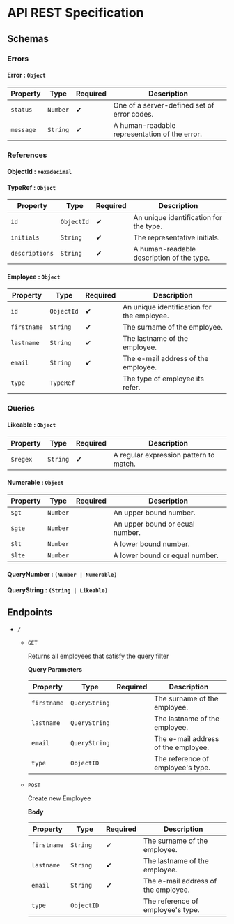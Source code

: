 # API REST Specification

## Schemas

### Errors

#### Error : `Object`

| Property  | Type     | Required | Description                                   |
| --------- | -------- | -------- | --------------------------------------------- |
| `status`  | `Number` | ✔        | One of a server-defined set of error codes.   |
| `message` | `String` | ✔        | A human-readable representation of the error. |

### References

#### ObjectId : `Hexadecimal`

#### TypeRef : `Object`

| Property       | Type       | Required | Description                               |
| -------------- | ---------- | -------- | ----------------------------------------- |
| `id`           | `ObjectId` | ✔        | An unique identification for the type.    |
| `initials`     | `String`   | ✔        | The representative initials.              |
| `descriptions` | `String`   | ✔        | A human-readable description of the type. |

#### Employee : `Object`

| Property    | Type       | Required | Description                                |
| ----------- | ---------- | -------- | ------------------------------------------ |
| `id`        | `ObjectId` | ✔        | An unique identification for the employee. |
| `firstname` | `String`   | ✔        | The surname of the employee.               |
| `lastname`  | `String`   | ✔        | The lastname of the employee.              |
| `email`     | `String`   | ✔        | The e-mail address of the employee.        |
| `type`      | `TypeRef`  |          | The type of employee its refer.            |

### Queries

#### Likeable : `Object`

| Property | Type     | Required | Description                            |
| -------- | -------- | -------- | -------------------------------------- |
| `$regex` | `String` | ✔        | A regular expression pattern to match. |

#### Numerable : `Object`

| Property | Type     | Required | Description                     |
| -------- | -------- | -------- | ------------------------------- |
| `$gt`    | `Number` |          | An upper bound number.          |
| `$gte`   | `Number` |          | An upper bound or ecual number. |
| `$lt`    | `Number` |          | A lower bound number.           |
| `$lte`   | `Number` |          | A lower bound or equal number.  |

#### QueryNumber : `(Number | Numerable)`

#### QueryString : `(String | Likeable)`

## Endpoints

- `/`

  - `GET`

    Returns all employees that satisfy the query filter

    **Query Parameters**

    | Property    | Type          | Required | Description                         |
    | ----------- | ------------- | -------- | ----------------------------------- |
    | `firstname` | `QueryString` |          | The surname of the employee.        |
    | `lastname`  | `QueryString` |          | The lastname of the employee.       |
    | `email`     | `QueryString` |          | The e-mail address of the employee. |
    | `type`      | `ObjectID`    |          | The reference of employee's type.   |

  - `POST`

    Create new Employee

    **Body**

    | Property    | Type       | Required | Description                         |
    | ----------- | ---------- | -------- | ----------------------------------- |
    | `firstname` | `String`   | ✔        | The surname of the employee.        |
    | `lastname`  | `String`   | ✔        | The lastname of the employee.       |
    | `email`     | `String`   | ✔        | The e-mail address of the employee. |
    | `type`      | `ObjectID` |          | The reference of employee's type.   |
